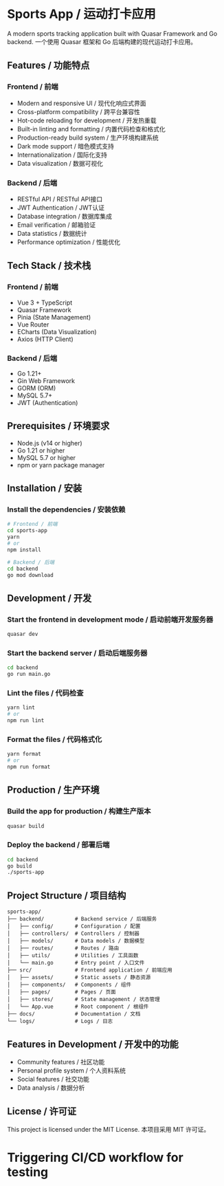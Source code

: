 # Sports App / 运动打卡应用

A modern sports tracking application built with Quasar Framework and Go backend.
一个使用 Quasar 框架和 Go 后端构建的现代运动打卡应用。

## Features / 功能特点

### Frontend / 前端

- Modern and responsive UI / 现代化响应式界面
- Cross-platform compatibility / 跨平台兼容性
- Hot-code reloading for development / 开发热重载
- Built-in linting and formatting / 内置代码检查和格式化
- Production-ready build system / 生产环境构建系统
- Dark mode support / 暗色模式支持
- Internationalization / 国际化支持
- Data visualization / 数据可视化

### Backend / 后端

- RESTful API / RESTful API接口
- JWT Authentication / JWT认证
- Database integration / 数据库集成
- Email verification / 邮箱验证
- Data statistics / 数据统计
- Performance optimization / 性能优化

## Tech Stack / 技术栈

### Frontend / 前端

- Vue 3 + TypeScript
- Quasar Framework
- Pinia (State Management)
- Vue Router
- ECharts (Data Visualization)
- Axios (HTTP Client)

### Backend / 后端

- Go 1.21+
- Gin Web Framework
- GORM (ORM)
- MySQL 5.7+
- JWT (Authentication)

## Prerequisites / 环境要求

- Node.js (v14 or higher)
- Go 1.21 or higher
- MySQL 5.7 or higher
- npm or yarn package manager

## Installation / 安装

### Install the dependencies / 安装依赖

```bash
# Frontend / 前端
cd sports-app
yarn
# or
npm install

# Backend / 后端
cd backend
go mod download
```

## Development / 开发

### Start the frontend in development mode / 启动前端开发服务器

```bash
quasar dev
```

### Start the backend server / 启动后端服务器

```bash
cd backend
go run main.go
```

### Lint the files / 代码检查

```bash
yarn lint
# or
npm run lint
```

### Format the files / 代码格式化

```bash
yarn format
# or
npm run format
```

## Production / 生产环境

### Build the app for production / 构建生产版本

```bash
quasar build
```

### Deploy the backend / 部署后端

```bash
cd backend
go build
./sports-app
```

## Project Structure / 项目结构

```
sports-app/
├── backend/          # Backend service / 后端服务
│   ├── config/       # Configuration / 配置
│   ├── controllers/  # Controllers / 控制器
│   ├── models/       # Data models / 数据模型
│   ├── routes/       # Routes / 路由
│   ├── utils/        # Utilities / 工具函数
│   └── main.go       # Entry point / 入口文件
├── src/              # Frontend application / 前端应用
│   ├── assets/       # Static assets / 静态资源
│   ├── components/   # Components / 组件
│   ├── pages/        # Pages / 页面
│   ├── stores/       # State management / 状态管理
│   └── App.vue       # Root component / 根组件
├── docs/             # Documentation / 文档
└── logs/             # Logs / 日志
```

## Features in Development / 开发中的功能

- Community features / 社区功能
- Personal profile system / 个人资料系统
- Social features / 社交功能
- Data analysis / 数据分析

## License / 许可证

This project is licensed under the MIT License.
本项目采用 MIT 许可证。

# Triggering CI/CD workflow for testing
